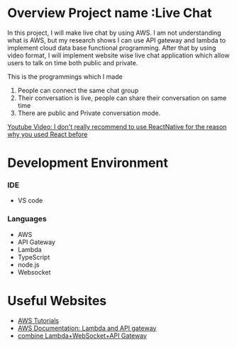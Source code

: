 # Overview Project name :Live Chat

In this project, I will make live chat by using AWS. I am not understanding what is AWS, but my research shows I can use API gateway and lambda to implement cloud data base functional programming. After that by using video format, I will implement website wise live chat application which allow users to talk on time both public and private.

This is the programmings which I made
1. People can connect the same chat group
2. Their conversation is live, people can share their conversation on same time
3. There are public and Private conversation mode.



[Youtube Video: I don't really recommend to use ReactNative for the reason why you used React before](https://www.youtube.com/watch?v=UgHnaSK8UfE)

# Development Environment

### IDE
* VS code

### Languages

* AWS
* API Gateway
* Lambda
* TypeScript
* node.js
* Websocket

# Useful Websites

* [AWS Tutorials](https://www.simplilearn.com/tutorials/aws-tutorial)
* [AWS Documentation: Lambda and API gateway](https://www.youtube.com/watch?v=AnjyzruZ36E)
* [combine Lambda+WebSocket+API Gateway](https://www.youtube.com/watch?v=BcWD-M2PJ-8&t=905s)